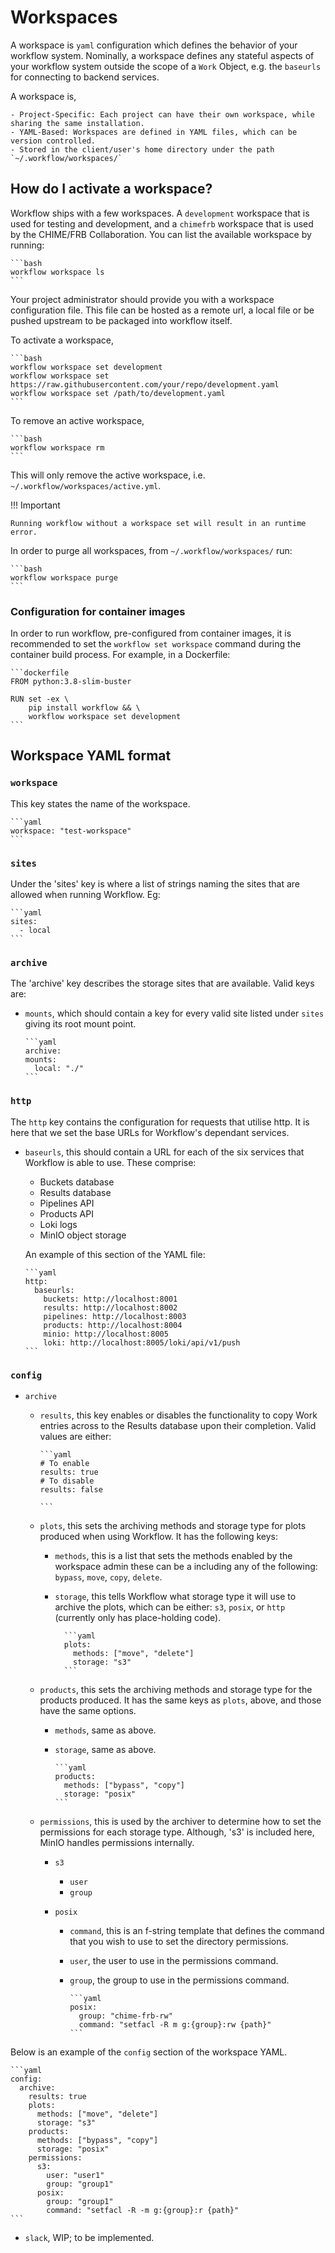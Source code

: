# Workspaces

A workspace is `yaml` configuration which defines the behavior of your workflow system. Nominally, a workspace defines any stateful aspects of your workflow system outside the scope of a `Work` Object, e.g. the `baseurls` for connecting to backend services.

A workspace is,

    - Project-Specific: Each project can have their own workspace, while sharing the same installation.
    - YAML-Based: Workspaces are defined in YAML files, which can be version controlled.
    - Stored in the client/user's home directory under the path `~/.workflow/workspaces/`

## How do I activate a workspace?

Workflow ships with a few workspaces. A `development` workspace that is used for testing and development, and a `chimefrb` workspace that is used by the CHIME/FRB Collaboration. You can list the available workspace by running:

    ```bash
    workflow workspace ls
    ```

Your project administrator should provide you with a workspace configuration file. This file can be hosted as a remote url, a local file or be pushed upstream to be packaged into workflow itself.

To activate a workspace,

    ```bash
    workflow workspace set development
    workflow workspace set https://raw.githubusercontent.com/your/repo/development.yaml
    workflow workspace set /path/to/development.yaml
    ```

To remove an active workspace,

    ```bash
    workflow workspace rm
    ```

This will only remove the active workspace, i.e. `~/.workflow/workspaces/active.yml`.

!!! Important

    Running workflow without a workspace set will result in an runtime error.

In order to purge all workspaces, from `~/.workflow/workspaces/` run:

    ```bash
    workflow workspace purge
    ```

### Configuration for container images

In order to run workflow, pre-configured from container images, it is recommended to set the `workflow set workspace` command during the container build process. For example, in a Dockerfile:

    ```dockerfile
    FROM python:3.8-slim-buster

    RUN set -ex \
        pip install workflow && \
        workflow workspace set development
    ```

## Workspace YAML format

### `workspace`

This key states the name of the workspace.

    ```yaml
    workspace: "test-workspace"
    ```

### `sites`

Under the 'sites' key is where a list of strings naming the sites that
are allowed when running Workflow. Eg:

    ```yaml
    sites:
      - local
    ```

### `archive`

The 'archive' key describes the storage sites that are available. Valid
keys are:

- `mounts`, which should contain a key for every valid site listed under
  `sites` giving its root mount point.

      ```yaml
      archive:
      mounts:
        local: "./"
      ```

### `http`

The `http` key contains the configuration for requests that utilise http.
It is here that we set the base URLs for Workflow's dependant services.

- `baseurls`, this should contain a URL for each of the six services that
  Workflow is able to use. These comprise:

  - Buckets database
  - Results database
  - Pipelines API
  - Products API
  - Loki logs
  - MinIO object storage

  An example of this section of the YAML file:

      ```yaml
      http:
        baseurls:
          buckets: http://localhost:8001
          results: http://localhost:8002
          pipelines: http://localhost:8003
          products: http://localhost:8004
          minio: http://localhost:8005
          loki: http://localhost:8005/loki/api/v1/push
      ```

### `config`

- `archive`

  - `results`, this key enables or disables the functionality to copy Work
    entries across to the Results database upon their completion. Valid values
    are either:

        ```yaml
        # To enable
        results: true
        # To disable
        results: false

        ```

  - `plots`, this sets the archiving methods and storage type for plots produced
    when using Workflow. It has the following keys:

    - `methods`, this is a list that sets the methods enabled by the workspace admin
      these can be a including any of the following: `bypass`, `move`, `copy`, `delete`.
    - `storage`, this tells Workflow what storage type it will use to archive
      the plots, which can be either: `s3`, `posix`, or `http` (currently only
      has place-holding code).

            ```yaml
            plots:
              methods: ["move", "delete"]
              storage: "s3"
            ```

  - `products`, this sets the archiving methods and storage type for the products
    produced. It has the same keys as `plots`, above, and those have the same options.

    - `methods`, same as above.
    - `storage`, same as above.

          ```yaml
          products:
            methods: ["bypass", "copy"]
            storage: "posix"
          ```

  - `permissions`, this is used by the archiver to determine how to set the permissions
    for each storage type. Although, 's3' is included here, MinIO handles permissions
    internally.

    - `s3`
      - `user`
      - `group`
    - `posix`

      - `command`, this is an f-string template that defines the command that you wish
        to use to set the directory permissions.
      - `user`, the user to use in the permissions command.
      - `group`, the group to use in the permissions command.

            ```yaml
            posix:
              group: "chime-frb-rw"
              command: "setfacl -R m g:{group}:rw {path}"
            ```

Below is an example of the `config` section of the workspace YAML.

    ```yaml
    config:
      archive:
        results: true
        plots:
          methods: ["move", "delete"]
          storage: "s3"
        products:
          methods: ["bypass", "copy"]
          storage: "posix"
        permissions:
          s3:
            user: "user1"
            group: "group1"
          posix:
            group: "group1"
            command: "setfacl -R -m g:{group}:r {path}"
    ```

- `slack`, WIP; to be implemented.
